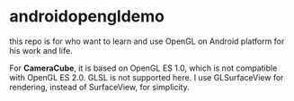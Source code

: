 # androidopengldemo
this repo is for who want to learn and use OpenGL on Android platform for his work and life.

For **CameraCube**, it is based on OpenGL ES 1.0, which is not compatible with OpenGL ES 2.0. GLSL is not supported here. I use GLSurfaceView for rendering, instead of SurfaceView, for simplicity. 
